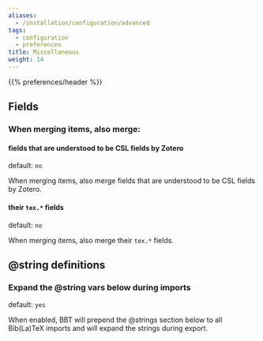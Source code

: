 ```yaml
---
aliases:
  - /installation/configuration/advanced
tags:
  - configuration
  - preferences
title: Miscellaneous
weight: 14
---
```



{{% preferences/header %}}

## Fields

### When merging items, also merge:

#### fields that are understood to be CSL fields by Zotero

default: `no`

When merging items, also merge fields that are understood to be CSL fields by Zotero.


#### their `tex.*` fields

default: `no`

When merging items, also merge their `tex.*` fields.


## @string definitions

### Expand the @string vars below during imports

default: `yes`

When enabled, BBT will prepend the @strings section below to all Bib(La)TeX imports and will expand the strings during export.


